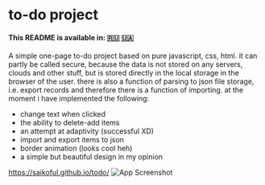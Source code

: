 # to-do project

#### This README is available in: [🇷🇺](README_RU.md) [🇺🇦](README_UA.md)


A simple one-page to-do project based on pure javascript, css, html. it can partly be called secure, because the data is not stored on any servers, clouds and other stuff, but is stored directly in the local storage in the browser of the user. there is also a function of parsing to json file storage, i.e. export records and therefore there is a function of importing. at the moment i have implemented the following:
- change text when clicked
- the ability to delete-add items
- an attempt at adaptivity (successful XD)
- import and export items to json
- border animation (looks cool heh)
- a simple but beautiful design in my opinion

https://saikoful.github.io/todo/
![App Screenshot](https://i.imgur.com/3XIRXiq.png)


